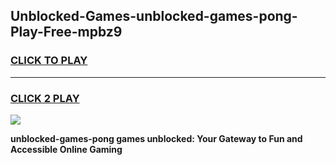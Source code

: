 
## Unblocked-Games-unblocked-games-pong-Play-Free-mpbz9
<h3>
<a href="https://premium76.site?title=unblocked-games-pong&ref=22A">CLICK TO PLAY</a></h3>
<hr>

<h3>
<a href="https://premium76.site?title=unblocked-games-pong&ref=22A">CLICK 2 PLAY</a>
  
</h3>

<a href="https://premium76.site?title=unblocked-games-pong&ref=22A"><img src="https://clearcache.store/games.png"></a>


**unblocked-games-pong games unblocked: Your Gateway to Fun and Accessible Online Gaming**
